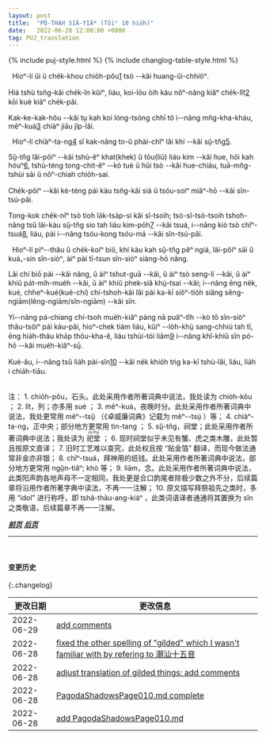 ```yaml
---
layout: post
title:  "PÓ-THAH SIÂ-YIÁᴺ (Tŏiⁿ 10 hio̍h)"
date:   2022-06-28 12:00:00 +0800
tag: PUJ_translation
---
```


{% include puj-style.html %}
{% include changlog-table-style.html %}

<!-- There was a strong stone wall around the village. -->
&nbsp;&nbsp;Hioⁿ-lí ûi ŭ che̍k-khou chio̍h-pŏu<a href="#note_1" class="note">1</a> tsò &#x002D;&#x002D;kâi huang-ûi-chhiôⁿ.
<!-- The houses were all only one storey high, and the streets were so narrow that it was more convenient for two persons to walk in file than side by side. -->
Hiá tshù tsn̂g-kâi che̍k-în kûiⁿ, liáu, koi-lōu o̍ih kàu nŏⁿ-nâng kiâⁿ che̍k-lît<a href="#note_2" class="note">2</a> kōi kuè kiâⁿ che̍k-pâi.
<!-- The pigs and chickens lived in the streets, before the door of the family to which they belonged, and went indoors at night. -->
Kak-ke-kak-hŏu &#x002D;&#x002D;kâi tṳ kah koi lóng-tsóng chhī tŏ i&#x002D;&#x002D;nâng mn̂g-kha-kháu, mêⁿ-kuà<a href="#note_3" class="note">3</a> chiàⁿ jiāu jîp-lăi.

<!-- In the centre of the village was an ancestral hall, toward the building of which all had contributed. -->
&nbsp;&nbsp;Hioⁿ-lí chiàⁿ-ta-ng<a href="#note_4" class="note">4</a> sĭ kak-nâng to-ŭ phài-chîⁿ lâi khí &#x002D;&#x002D;kâi sṳ̂-tn̂g<a href="#note_5" class="note">5</a>.
<!-- It had carved and gilded flowers, crabs and tigers ornamenting the bare beams of the roof inside, porcelain flowers and birds on the ridgepole outside, and stone lions at the door. -->
Sṳ̂-tn̂g lăi-pôiⁿ &#x002D;&#x002D;kâi tshù-êⁿ khat(khek) ŭ tōu(liū) liáu kim &#x002D;&#x002D;kâi hue, hŏi kah hóuⁿ<a href="#note_6" class="note">6</a>, tshù-téng tong-chit-êⁿ &#x002D;&#x002D;kò tuè ŭ hûi tsò &#x002D;&#x002D;kâi hue-chiáu, tuā-mn̂g-tshùi sāi ŭ nŏⁿ-chiah chio̍h-sai.
<!-- On one side were shelves full of little wooden tablets, with the names of ancestors thereon. -->
Che̍k-pôiⁿ &#x002D;&#x002D;kâi kè-téng pái kàu tsn̂g-kâi siá ŭ tsóu-soiⁿ miâⁿ-hō &#x002D;&#x002D;kâi sîn-tsú-pâi. 
<!-- At festivals, of which there are sixty-four in the Chinese year, people came and burned pieces of gilt paper, called spirit-money, and worshipped the tablets of their dead grandfathers and grandmothers. -->
Tong-kok che̍k-nîⁿ tsò tioh la̍k-tsa̍p-sì kâi sî-tsoih; tsò-sî-tsò-tsoih tshoh-nâng tsŭ lâi-kàu sṳ̂-tn̂g sio tah liáu kim-po̍h<a href="#note_7" class="note">7</a> &#x002D;&#x002D;kâi tsuá, i&#x002D;&#x002D;nâng kiò tsò chîⁿ-tsuá<a href="#note_8" class="note">8</a>, liáu, pài i&#x002D;&#x002D;nâng tsóu-kong tsóu-má &#x002D;&#x002D;kâi sîn-tsú-pâi.

<!-- On the outskirts of the village was a temple, as handsomely built as the ancestral hall, and containing, for the convenience of those who preferred one god to another, the images of several gods. -->
&nbsp;&nbsp;Hioⁿ-lí piⁿ&#x002D;&#x002D;thâu ŭ che̍k-koiⁿ biō, khí kàu kah sṳ̂-tn̂g pêⁿ ngiá, lăi-pôiⁿ sāi ŭ kuá₊-sin sîn-siòⁿ, àiⁿ pài tī-tsun sîn-siòⁿ siàng-hō nâng.
<!-- To this temple came those who were going on a journey, those who had some business project in mind, those who wanted some especial thing, and those who feared some calamity, to worship and to make offerings of meats, cakes, and fruit to whichever god they thought had greatest influence on their particular case. -->Lâi chí biō pài &#x002D;&#x002D;kâi nâng, ŭ àiⁿ tshut-guā &#x002D;&#x002D;kâi, ŭ àiⁿ tsò seng-lí &#x002D;&#x002D;kâi, ŭ àiⁿ khiû pa̍t-mih-mue̍h &#x002D;&#x002D;kâi, ŭ àiⁿ khiû phek-siâ khṳ̀-tsai &#x002D;&#x002D;kâi; i&#x002D;&#x002D;nâng ēng ne̍k, kué, chheⁿ-kué(kué-chí) chí-tshoh-kâi lâi pài ka-kī siŏⁿ-tio̍h siăng sêng-ngiām(lêng-ngiām/sîn-ngiām) &#x002D;&#x002D;kâi sîn. 
<!-- They put the food on dishe in rows before the god, lighted incense-sticks to burn before him, and then got down on their hands and knees, and knocked their foreheads on the floor, explaining meanwhile their desires. -->
Yi&#x002D;&#x002D;nâng pá-chiang chí-tsoh mue̍h-kiăⁿ pàng nā puâⁿ-tîh &#x002D;&#x002D;kò tŏ sîn-siòⁿ thâu-tsôiⁿ pái kàu-pâi, hioⁿ-chek tiám liáu, kŭiⁿ &#x002D;&#x002D;lo̍h-khṳ̀ sang-chhiú tah tī, ēng hia̍h-thâu kha̍p thôu-kha-ĕ, liáu tshùi-tói liām<a href="#note_9" class="note">9</a> i&#x002D;&#x002D;nâng khî-khiû sîn pó-hō &#x002D;&#x002D;kâi mue̍h-kiăⁿ-sṳ̄.
<!-- Then they took away the meats offered to idols and ate them in their own houses. -->
Kuè-ău, i&#x002D;&#x002D;nâng tsŭ lia̍h pài-sîn<a href="#note_10" class="note">10</a> &#x002D;&#x002D;kâi ne̍k khio̍h tńg ka-kī tshù-lăi, liáu, lia̍h i chia̍h-tiāu.

<br>
注：
1. <span id="note_1">chio̍h-pŏu，石头。此处采用作者所著词典中说法，我处读为 chio̍h-kŏu ；</span>
2. <span id="note_2">lît，列；亦多用 sué ；</span>
3. <span id="note_3">mêⁿ-kuà，夜晚时分。此处采用作者所著词典中说法，我处更常用 mêⁿ&#x002D;&#x002D;tsṳ̏ （《卓威廉词典》记载为 mêⁿ&#x002D;&#x002D;tsṳ́ ）等；</span>
4. <span id="note_4">chiàⁿ-ta-ng，正中央；部分地方更常用 tìn-tang ；</span>
5. <span id="note_5">sṳ̂-tn̂g，祠堂；此处采用作者所著词典中说法；我处读为
<ruby style="ruby-position:over">
	<rb class="markup_main">祀堂</rb>
	<rp>(</rp><rt class="markup_over">sṳ̆-tn̂g</rt><rp>)</rp>
</ruby>；</span>
6. <span id="note_6">现时祠堂似乎未见有蟹、虎之类木雕，此处暂且按原文直译；</span>
7. <span id="note_7">旧时工艺难以查究，此处权且按 “贴金箔” 翻译，而现今做法通常非金亦非银；</span>
8. <span id="note_8">chîⁿ-tsuá，拜神用的纸钱。此处采用作者所著词典中说法，部分地方更常用 ngṳ̂n-tiăⁿ; khò 等；</span>
9. <span id="note_9">liām，念。此处采用作者所著词典中说法，此类阳声韵各地声母不一定相同，我处更是合口韵尾者除极少数之外不分，后续篇章将沿用作者所著字典中读法，不再一一注解；</span>
10. <span id="note_10">原文描写拜祭祖先之类时，多用 “idol” 进行称呼，即 tshâ-thâu-ang-kiáⁿ ，此类词语译者通通将其置换为 sîn 之类敬语，后续篇章不再一一注解。</span>
<br>


***[前页](PagodaShadowsPage009.html)***
***[后页](PagodaShadowsPage011.html)***


---
<br>

#### 变更历史

{:.changelog}

| 更改日期 | 更改信息 |
| --- | --- |
| 2022-06-29 | <a href="https://github.com/DonAnthonyLee/DonAnthonyLee.github.io/commit/14968ffcc3c1f1bf7bd72ba411822199a0d2750a" target="_blank">add comments</a> |
| 2022-06-28 | <a href="https://github.com/DonAnthonyLee/DonAnthonyLee.github.io/commit/c84418b8733461a39a1d42c2dd5e9d4c6bfc1b21" target="_blank">fixed the other spelling of "gilded" which I wasn't familiar with by refering to 潮汕十五音</a> |
| 2022-06-28 | <a href="https://github.com/DonAnthonyLee/DonAnthonyLee.github.io/commit/61cb2fc43537f8fd15f7f3a188939010db702697" target="_blank">adjust translation of gilded things; add comments</a> |
| 2022-06-28 | <a href="https://github.com/DonAnthonyLee/DonAnthonyLee.github.io/commit/02701ae13aba883b680c53b11f23121948be9670" target="_blank">PagodaShadowsPage010.md complete</a> |
| 2022-06-28 | <a href="https://github.com/DonAnthonyLee/DonAnthonyLee.github.io/commit/d4c5ad8236ebff44941baecd1e03312ac7c6b8e0" target="_blank">add PagodaShadowsPage010.md</a> |
